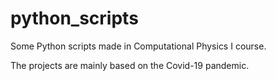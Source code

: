 # python_scripts
Some Python scripts made in Computational Physics I course. 

The projects are mainly based on the Covid-19 pandemic.
